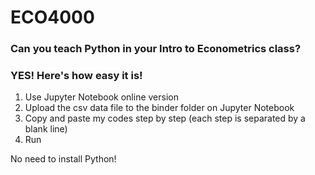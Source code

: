 # ECO4000
### Can you teach Python in your **Intro to Econometrics** class? 
### YES! Here's how easy it is!

1. Use Jupyter Notebook online version
2. Upload the csv data file to the binder folder on Jupyter Notebook
3. Copy and paste my codes step by step (each step is separated by a blank line)
4. Run

No need to install Python!
